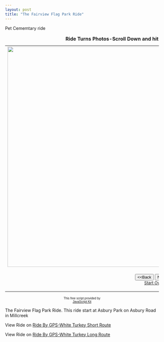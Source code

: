 ```yaml
---
layout: post
title: "The Fairview Flag Park Ride"
---
```


Pet Cememtary ride

<table border="0" cellpadding="0">
  <caption><strong>Ride Turns Photos-Scroll Down and hit the Next button to view slide show</strong></caption>
  <tr>
    <td width="100%"><img src="https://i.imgur.com/x04PLZmh.jpg" width="960" height="720" class="responsive" name="photoslider"></td>
  </tr>
  <tr>
    <td width="100%"><form method="POST" name="rotater">
      <div align="center"><center><p><script language="JavaScript1.1">
var photos=new Array()
var which=0

/*Change the below variables to reference your own images. You may have as many images in the slider as you wish*/
photos[0]="https://i.imgur.com/x04PLZmh.jpg"
photos[1]="https://i.imgur.com/PQCgm0Ch.jpg"
photos[2]="https://i.imgur.com/JNgtPKfh.jpg"
photos[3]="https://i.imgur.com/1E3J2C4h.jpg"
photos[4]="https://i.imgur.com/UD8RSJsh.jpg"
photos[5]="https://i.imgur.com/jbXAKIvh.jpg"
photos[6]="https://i.imgur.com/AHbazCoh.jpg"
photos[7]="https://i.imgur.com/h3e3dAsh.jpg"
photos[8]="https://i.imgur.com/xdTLIqih.jpg"
photos[9]="https://i.imgur.com/n1dVCvlh.jpg"
photos[9]="https://i.imgur.com/MO5LAqgh.jpg"



function backward(){
if (which>0){
window.status=''
which--
document.images.photoslider.src=photos[which]
}
}

function forward(){
if (which<photos.length-1){
which++
document.images.photoslider.src=photos[which]
}
else window.status='End of gallery'
}
</script><input type="button" value="&lt;&lt;Back" name="B2"
      onClick="backward()"> <input type="button" value="Next&gt;&gt;" name="B1"
      onClick="forward()"><br>
      <a href="#" onClick="which=1;backward();return false"><small>Start Over</small></a></p>
      </center></div>
    </form>
    </td>
  </tr>
</table>

<p align="center"><font face="arial" size="-2">This free script provided by</font><br>
<font face="arial, helvetica" size="-2"><a href="http://javascriptkit.com">JavaScript
Kit</a></font></p>
<p>The Fairview Flag Park Ride. This ride start at Asbury Park on Asbury Road in Millcreek</p>


<p>View Ride on <a href="https://ridewithgps.com/routes/35406435">Ride By GPS-White Turkey Short Route</a></p>
<p>View Ride on <a href="https://ridewithgps.com/routes/35406578">Ride By GPS-White Turkey Long Route</a></p>